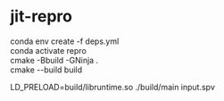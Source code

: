 # jit-repro

conda env create -f deps.yml  
conda activate repro  
cmake -Bbuild -GNinja .  
cmake --build build

LD_PRELOAD=build/libruntime.so ./build/main input.spv
